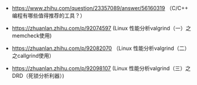 - https://www.zhihu.com/question/23357089/answer/56160319 （C/C++ 编程有哪些值得推荐的工具？）

- https://zhuanlan.zhihu.com/p/92074597 (Linux 性能分析valgrind（一）之memcheck使用)
- https://zhuanlan.zhihu.com/p/92082070 （Linux 性能分析valgrind（二）之callgrind使用）
- https://zhuanlan.zhihu.com/p/92098107 (Linux 性能分析valgrind（三）之DRD（死锁分析利器）)
